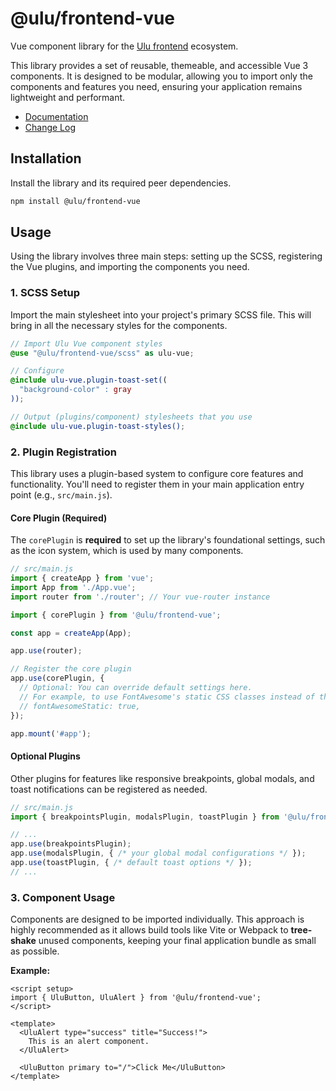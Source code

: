 # @ulu/frontend-vue

Vue component library for the [Ulu frontend](https://jscherbe.github.io/frontend/) ecosystem.

This library provides a set of reusable, themeable, and accessible Vue 3 components. It is designed to be modular, allowing you to import only the components and features you need, ensuring your application remains lightweight and performant.

- [Documentation](https://jscherbe.github.io/frontend-vue/)
- [Change Log](CHANGELOG.md)

## Installation

Install the library and its required peer dependencies.

```bash
npm install @ulu/frontend-vue
```

## Usage

Using the library involves three main steps: setting up the SCSS, registering the Vue plugins, and importing the components you need.

### 1. SCSS Setup

Import the main stylesheet into your project's primary SCSS file. This will bring in all the necessary styles for the components.

```scss
// Import Ulu Vue component styles
@use "@ulu/frontend-vue/scss" as ulu-vue;

// Configure
@include ulu-vue.plugin-toast-set((
  "background-color" : gray
));

// Output (plugins/component) stylesheets that you use
@include ulu-vue.plugin-toast-styles();
```

### 2. Plugin Registration

This library uses a plugin-based system to configure core features and functionality. You'll need to register them in your main application entry point (e.g., `src/main.js`).

#### Core Plugin (Required)

The `corePlugin` is **required** to set up the library's foundational settings, such as the icon system, which is used by many components. 

```javascript
// src/main.js
import { createApp } from 'vue';
import App from './App.vue';
import router from './router'; // Your vue-router instance

import { corePlugin } from '@ulu/frontend-vue';

const app = createApp(App);

app.use(router);

// Register the core plugin
app.use(corePlugin, {
  // Optional: You can override default settings here.
  // For example, to use FontAwesome's static CSS classes instead of the Vue component:
  // fontAwesomeStatic: true, 
});

app.mount('#app');
```

#### Optional Plugins

Other plugins for features like responsive breakpoints, global modals, and toast notifications can be registered as needed.

```javascript
// src/main.js
import { breakpointsPlugin, modalsPlugin, toastPlugin } from '@ulu/frontend-vue';

// ...
app.use(breakpointsPlugin);
app.use(modalsPlugin, { /* your global modal configurations */ });
app.use(toastPlugin, { /* default toast options */ });
// ...
```

### 3. Component Usage

Components are designed to be imported individually. This approach is highly recommended as it allows build tools like Vite or Webpack to **tree-shake** unused components, keeping your final application bundle as small as possible.

**Example:**
```vue
<script setup>
import { UluButton, UluAlert } from '@ulu/frontend-vue';
</script>

<template>
  <UluAlert type="success" title="Success!">
    This is an alert component.
  </UluAlert>

  <UluButton primary to="/">Click Me</UluButton>
</template>
```




